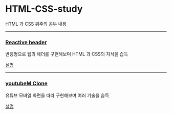 # HTML-CSS-study

HTML 과 CSS 위주의 공부 내용

<hr>

### [Reactive header](https://github.com/jeohong/HTML-CSS-study/tree/main/Reactive%20header)

반응형으로 웹의 헤더를 구현해보며 HTML 과 CSS의 지식을 습득

[설명](https://ai-hong.tistory.com/117)<hr>

### [youtubeM Clone](https://github.com/jeohong/HTML-CSS-study/tree/main/youtubeM%20Clone)

유튜브 모바일 화면을 따라 구현해보며 여러 기술을 습득

[설명](https://ai-hong.tistory.com/119)
